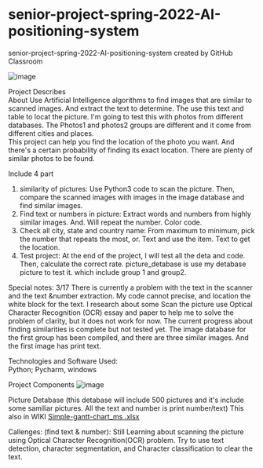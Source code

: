 # senior-project-spring-2022-AI-positioning-system
senior-project-spring-2022-AI-positioning-system created by GitHub Classroom

![image](https://user-images.githubusercontent.com/72994790/155942737-dd6101bf-0149-4948-a8da-c893bec73347.png)

Project Describes                                                                                          
About
Use Artificial Intelligence algorithms to find images that are similar to scanned images. And extract the text to determine. The use this text and table to locat the picture. I'm going to test this with photos from different databases. The Photos1 and photos2 groups are different and it come from different cities and places.        
This project can help you find the location of the photo you want. And there's a certain probability of finding its exact location. There are plenty of similar photos to be found.

Include 4 part
1. similarity of pictures:
Use Python3 code to scan the picture. Then, compare the scanned images with images in the image database and find similar images.
2. Find text or numbers in picture: 
Extract words and numbers from highly similar images. And. Will repeat the number. Color code.
3. Check all city, state and country name:
From maximum to minimum, pick the number that repeats the most, or. Text and use the item. Text to get the location.
4. Test project:
At the end of the project, I will test all the deta and code. Then, calculate the correct rate.
picture_detabase is use my detabase picture to test it. which include group 1 and group2.

Special notes:  3/17 There is currently a problem with the text in the scanner and the text &number extraction. My code cannot precise, and location the white block for the text. I research about some Scan the picture use Optical Character Recognition (OCR) essay and paper to help me to solve the problem of clarity, but it does not work for now. The current progress about finding similarities is complete but not tested yet. The image database for the first group has been compiled, and there are three similar images. And the first image has print text.


Technologies and Software Used:                        
Python; Pycharm, windows

Project Components
![image](https://user-images.githubusercontent.com/72994790/155926459-9816875a-93bd-442a-a118-edb4be6c404b.png)

Picture Detabase (this detabase will include 500 pictures and it's include some samiliar pictures. All the text and number is print number/text)
This also in WIKI
[Simple-gantt-chart_ms .xlsx](https://github.com/comp195/senior-project-spring-2022-AI-positioning-system/files/8189944/Simple-gantt-chart_ms.xlsx)

Callenges: (find text & number):
Still Learning about scanning the picture using Optical Character Recognition(OCR) problem. Try to use text detection, character segmentation, and Character classification to clear the text.
